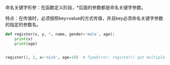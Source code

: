 命名关键字形参：在函数定义阶段，*后面的参数都是命名关键字参数。

特点：在传值时，必须按照key=value的方式传值，并且key必须命名关键字参数的指定的参数名。

```python
def register(x, y, *, name, gender='male', age):
    print(x)
    print(age)


register(1, 2, x='nick', age=19)  # TypeError: register() got multiple values for argument 'x'
```